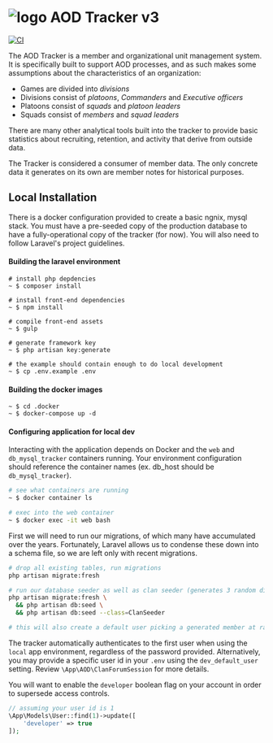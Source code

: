 # ![logo](https://clanaod.net/tracker/images/logo_v2.png) AOD Tracker v3

[![CI](https://github.com/ClanAODDev/tracker_v3/actions/workflows/laravel.yml/badge.svg?branch=main)](https://github.com/ClanAODDev/tracker_v3/actions/workflows/laravel.yml)

The AOD Tracker is a member and organizational unit management system. It is specifically built to support AOD processes, and as such makes some assumptions about the characteristics of an organization:

- Games are divided into *divisions*
- Divisions consist of *platoons*, *Commanders* and *Executive officers*
- Platoons consist of *squads* and *platoon leaders*
- Squads consist of *members* and *squad leaders*

There are many other analytical tools built into the tracker to provide basic statistics about recruiting, retention, and activity that derive from outside data.

The Tracker is considered a consumer of member data. The only concrete data it generates on its own are member notes for historical purposes.

## Local Installation

There is a docker configuration provided to create a basic ngnix, mysql stack. You must have a pre-seeded copy of the production database to have a fully-operational copy of the tracker (for now). You will also need to follow Laravel's project guidelines.

#### Building the laravel environment

```shell script
# install php depdencies
~ $ composer install

# install front-end dependencies
~ $ npm install

# compile front-end assets
~ $ gulp

# generate framework key
~ $ php artisan key:generate

# the example should contain enough to do local development
~ $ cp .env.example .env
```

#### Building the docker images

```shell script
~ $ cd .docker
~ $ docker-compose up -d
```


#### Configuring application for local dev
Interacting with the application depends on Docker and the `web` and `db_mysql_tracker` containers running. Your environment configuration should reference the container names (ex. db_host should be `db_mysql_tracker`).

```bash
# see what containers are running
~ $ docker container ls

# exec into the web container
~ $ docker exec -it web bash
```

First we will need to run our migrations, of which many have accumulated over the years. Fortunately, Laravel allows us to condense these down into a schema file, so we are left only with recent migrations.

```bash
# drop all existing tables, run migrations
php artisan migrate:fresh

# run our database seeder as well as clan seeder (generates 3 random divisions)
php artisan migrate:fresh \
  && php artisan db:seed \
  && php artisan db:seed --class=ClanSeeder

# this will also create a default user picking a generated member at random
```

The tracker automatically authenticates to the first user when using the `local` app environment, regardless of the password provided. Alternatively, you may provide a specific user id in your `.env` using the `dev_default_user` setting. Review `\App\AOD\ClanForumSession` for more details.

You will want to enable the `developer` boolean flag on your account in order to supersede access controls.
```php
// assuming your user id is 1
\App\Models\User::find(1)->update([
    'developer' => true
]);
```
